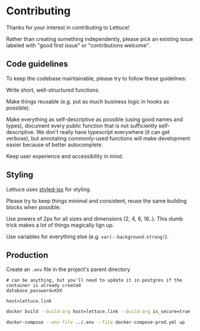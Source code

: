 # Contributing

Thanks for your interest in contributing to Lettuce!

Rather than creating something independently, please pick an existing issue labeled with "good first issue" or "contributions welcome".

## Code guidelines

To keep the codebase maintainable, please try to follow these guidelines:

Write short, well-structured functions.

Make things reusable (e.g. put as much business logic in hooks as possible).

Make everything as self-descriptive as possible (using good names and types), document every public function that is not sufficiently self-descriptive. We don't really have typescript everywhere (it can get verbose), but annotating commonly-used functions will make development easier because of better autocomplete.

Keep user experience and accessibility in mind.

## Styling

Lettuce uses [styled-jsx](https://github.com/vercel/styled-jsx) for styling.

Please try to keep things minimal and consistent, reuse the same building blocks when possible.

Use powers of 2px for all sizes and dimensions (2, 4, 8, 16..). This dumb trick makes a lot of things magically lign up.

Use variables for everything else (e.g. `var(--background-strong)`).

## Production

Create an `.env` file in the project's parent directory

```
# can be anything, but you'll need to update it in postgres if the container is already created
database_password=XXX

host=lettuce.link
```

```bash
docker build --build-arg host=lettuce.link --build-arg is_secure=true --file Dockerfile_prod -t lettuce:prod .

docker-compose --env-file ../.env --file docker-compose-prod.yml up
```

